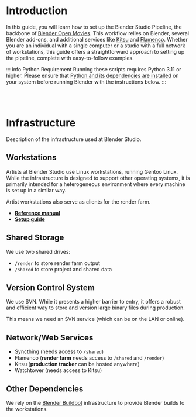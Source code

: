 # Introduction
In this guide, you will learn how to set up the Blender Studio Pipeline, the backbone of [Blender Open Movies](https://studio.blender.org/films/). This workflow relies on Blender, several Blender add-ons, and additional services like [Kitsu](https://www.cg-wire.com/kitsu) and [Flamenco](https://flamenco.blender.org/). Whether you are an individual with a single computer or a studio with a full network of workstations, this guide offers a straightforward approach to setting up the pipeline, complete with easy-to-follow examples.

::: info Python Requirement
Running these scripts requires Python 3.11 or higher. Please ensure that [Python and its dependencies are installed](/td-guide/python.md) on your system before running Blender with the instructions below.
:::

<br/><br/>

# Infrastructure
Description of the infrastructure used at Blender Studio.

## Workstations
Artists at Blender Studio use Linux workstations, running Gentoo Linux. While the infrastructure is designed to support other operating systems, it is primarily intended for a heterogeneous environment where every machine is set up in a similar way.

Artist workstations also serve as clients for the render farm.

* [**Reference manual**](/gentoo/user/introduction.md)
* [**Setup guide**](/gentoo/td/overview.md)

## Shared Storage
We use two shared drives:

* `/render` to store render farm output
* `/shared` to store project and shared data

## Version Control System
We use SVN. While it presents a higher barrier to entry, it offers a robust and efficient way to store and version large binary files during production.

This means we need an SVN service (which can be on the LAN or online).

## Network/Web Services

* Syncthing (needs access to `/shared`)
* Flamenco (**render farm** needs access to `/shared` and `/render`)
* Kitsu (**production tracker** can be hosted anywhere)
* Watchtower (needs access to Kitsu)

## Other Dependencies

We rely on the [Blender Buildbot](https://builder.blender.org) infrastructure to provide Blender builds to the workstations.
